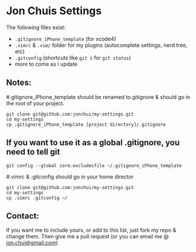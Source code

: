Jon Chuis Settings
==================

The following files exist:
* `.gitignore_iPhone_template` (for xcode4)
* `.vimrc` & `.vim/` folder for my plugins (autocomplete settings, nerd tree, etc)
* `.gitconfig` (shortcuts like `git s` for `git status`)
* more to come as i update

Notes:
-------------

#.gitignore_iPhone_template should be renamed to.gitignore & should go in the root of your project.  
    
    git clone git@github.com:jonchui/my-settings.git
    cd my-settings
    cp .gitignore_iPhone_template [project directory]/.gitignore

## If you want to use it as a global .gitignore, you need to tell git

    git config --global core.excludesfile ~/.gitignore_iPhone_template

#.vimrc & .gitconfig should go in your home director
    
    git clone git@github.com:jonchui/my-settings.git
    cd my-settings
    cp .vimrc .gitconfig ~/

Contact:
------------
If you want me to include yours, or add to this list, just fork my repo & change them. Then give me a pull request (or you can email me @ jon.chui@gmail.com)
